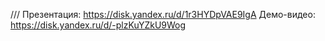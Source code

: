 ///
Презентация: https://disk.yandex.ru/d/1r3HYDpVAE9IgA
Демо-видео: https://disk.yandex.ru/d/-plzKuYZkU9Wog
